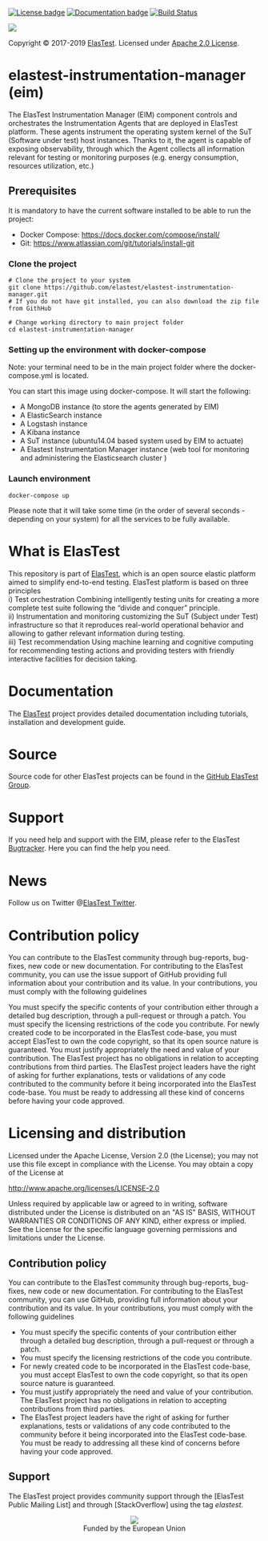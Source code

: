 [![License badge](https://img.shields.io/badge/license-Apache2-green.svg)](http://www.apache.org/licenses/LICENSE-2.0)
[![Documentation badge](https://img.shields.io/badge/docs-latest-brightgreen.svg)](http://elastest.io/docs/)
[![Build Status](https://ci.elastest.io/jenkins/buildStatus/icon?job=elastest-instrumentation-manager/eim)](https://ci.elastest.io/jenkins/job/elastest-instrumentation-manager/eim)

[![][ElasTest Logo]][ElasTest]

Copyright © 2017-2019 [ElasTest]. Licensed under [Apache 2.0 License].

elastest-instrumentation-manager (eim)
==============================

The ElasTest Instrumentation Manager (EIM) component controls and orchestrates the Instrumentation Agents that are deployed in ElasTest platform. These agents instrument the operating system kernel of the SuT (Software under test) host instances. Thanks to it, the agent is capable of exposing observability, through which the Agent collects all information relevant for testing or monitoring purposes (e.g. energy consumption, resources utilization, etc.) 

## Prerequisites
It is mandatory to have the current software installed to be able to run the project:
- Docker Compose: https://docs.docker.com/compose/install/
- Git: https://www.atlassian.com/git/tutorials/install-git

### Clone the project
    # Clone the project to your system
    git clone https://github.com/elastest/elastest-instrumentation-manager.git
    # If you do not have git installed, you can also download the zip file from GithHub
    
    # Change working directory to main project folder
    cd elastest-instrumentation-manager
    
### Setting up the environment with docker-compose
Note: your terminal need to be in the main project folder where the docker-compose.yml is located.

You can start this image using docker-compose. It will start the following:

- A MongoDB instance (to store the agents generated by EIM)
- A ElasticSearch instance
- A Logstash instance
- A Kibana instance
- A SuT instance (ubuntu14.04 based system used by EIM to actuate)
- A Elastest Instrumentation Manager instance (web tool for monitoring and administering the Elasticsearch cluster )

### Launch environment
    docker-compose up

Please note that it will take some time (in the order of several seconds - depending on your system) for all the services to be fully available.
   
# What is ElasTest

This repository is part of [ElasTest], which is an open source elastic platform
aimed to simplify end-to-end testing. ElasTest platform is based on three
principles 
<br>
i) Test orchestration Combining intelligently testing units for
creating a more complete test suite following the “divide and conquer” principle.
<br>
ii) Instrumentation and monitoring customizing the SuT (Subject under Test)
infrastructure so that it reproduces real-world operational behavior and allowing
to gather relevant information during testing. 
<br>
iii) Test recommendation Using machine
learning and cognitive computing for recommending testing actions and providing
testers with friendly interactive facilities for decision taking.

# Documentation

The [ElasTest] project provides detailed documentation including tutorials,
installation and development guide.

# Source
Source code for other ElasTest projects can be found in the [GitHub ElasTest
Group].

# Support
If you need help and support with the EIM, please refer to the ElasTest [Bugtracker]. 
Here you can find the help you need.

# News
Follow us on Twitter @[ElasTest Twitter].

# Contribution policy
You can contribute to the ElasTest community through bug-reports, bug-fixes,
new code or new documentation. For contributing to the ElasTest community,
you can use the issue support of GitHub providing full information about your
contribution and its value. In your contributions, you must comply with the
following guidelines

 You must specify the specific contents of your contribution either through a
  detailed bug description, through a pull-request or through a patch.
 You must specify the licensing restrictions of the code you contribute.
 For newly created code to be incorporated in the ElasTest code-base, you
  must accept ElasTest to own the code copyright, so that its open source
  nature is guaranteed.
 You must justify appropriately the need and value of your contribution. The
  ElasTest project has no obligations in relation to accepting contributions
  from third parties.
 The ElasTest project leaders have the right of asking for further
  explanations, tests or validations of any code contributed to the community
  before it being incorporated into the ElasTest code-base. You must be ready
  to addressing all these kind of concerns before having your code approved.

# Licensing and distribution
Licensed under the Apache License, Version 2.0 (the License);
you may not use this file except in compliance with the License.
You may obtain a copy of the License at

  http://www.apache.org/licenses/LICENSE-2.0

Unless required by applicable law or agreed to in writing, software distributed under the License is distributed on an "AS IS" BASIS, WITHOUT WARRANTIES OR CONDITIONS OF ANY KIND, either express or implied. See the License for the specific language governing permissions and limitations under the License.

Contribution policy
-------------------

You can contribute to the ElasTest community through bug-reports, bug-fixes,
new code or new documentation. For contributing to the ElasTest community,
you can use GitHub, providing full information about your contribution and its
value. In your contributions, you must comply with the following guidelines

* You must specify the specific contents of your contribution either through a
  detailed bug description, through a pull-request or through a patch.
* You must specify the licensing restrictions of the code you contribute.
* For newly created code to be incorporated in the ElasTest code-base, you
  must accept ElasTest to own the code copyright, so that its open source
  nature is guaranteed.
* You must justify appropriately the need and value of your contribution. The
  ElasTest project has no obligations in relation to accepting contributions
  from third parties.
* The ElasTest project leaders have the right of asking for further
  explanations, tests or validations of any code contributed to the community
  before it being incorporated into the ElasTest code-base. You must be ready
  to addressing all these kind of concerns before having your code approved.

Support
-------

The ElasTest project provides community support through the [ElasTest Public
Mailing List] and through [StackOverflow] using the tag *elastest*.


<p align="center">
  <img src="http://elastest.io/images/logos_elastest/ue_logo-small.png"><br>
  Funded by the European Union
</p>

[Apache 2.0 License]: http://www.apache.org/licenses/LICENSE-2.0
[ElasTest]: http://elastest.io/
[ElasTest Logo]: http://elastest.io/images/logos_elastest/elastest-logo-gray-small.png
[ElasTest Twitter]: https://twitter.com/elastestio
[GitHub ElasTest Group]: https://github.com/elastest
[Bugtracker]: https://github.com/elastest/bugtracker
